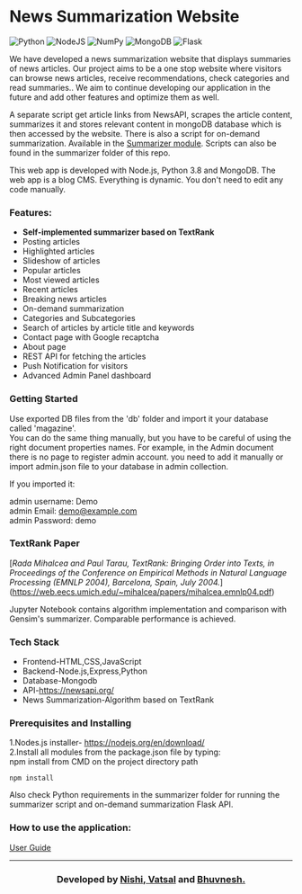 # News Summarization Website

<img alt="Python" src="https://img.shields.io/badge/python-%2314354C.svg?style=for-the-badge&logo=python&logoColor=white"/> <img alt="NodeJS" src="https://img.shields.io/badge/node.js-%2343853D.svg?style=for-the-badge&logo=node-dot-js&logoColor=white"/> <img alt="NumPy" src="https://img.shields.io/badge/numpy-%23013243.svg?style=for-the-badge&logo=numpy&logoColor=white" /> <img alt="MongoDB" src ="https://img.shields.io/badge/MongoDB-%234ea94b.svg?style=for-the-badge&logo=mongodb&logoColor=white"/> 
<img alt="Flask" src="https://img.shields.io/badge/flask-%23000.svg?style=for-the-badge&logo=flask&logoColor=white"/>



We have developed a news summarization website that displays summaries of news articles. Our project aims to be a one stop website where visitors can browse news articles, receive recommendations, check categories and read summaries.. We aim to continue developing our application in the future and add other features and optimize them as well. <br> 

A separate script get article links from NewsAPI, scrapes the article content, summarizes it and stores relevant content in mongoDB database which is then accessed by the website. There is also a script for on-demand summarization. Available in the [Summarizer module](https://github.com/bhuvnesh7/News-WebApp-Summarizer). Scripts can also be found in the summarizer folder of this repo. <br>

This web app is developed with Node.js, Python 3.8 and MongoDB.
The web app is a blog CMS. Everything is dynamic. You don't need to edit any code manually.

### Features:

* **Self-implemented summarizer based on TextRank**
* Posting articles  
* Highlighted articles  
* Slideshow of  articles  
* Popular articles  
* Most viewed articles  
* Recent articles  
* Breaking news articles  
* On-demand summarization
* Categories and Subcategories  
* Search of articles by article title and keywords
* Contact page with Google recaptcha  
* About page  
* REST API for fetching the articles  
* Push Notification for visitors  
* Advanced Admin Panel dashboard  

<!-- ## Project directory structure

```
|-- .gitignore  
|-- directoryList.md  
|-- index.js  
|-- package-lock.json  
|-- package.json  
|-- Procfile  
|-- models  
|---|-- about.js  
|---|-- admin.js  
|---|-- article.js  
|---|-- breaknews.js  
|---|-- category.js  
|---|-- contact.js  
|---|-- db.js  
|---|-- highlighted.js  
|---|-- index.js  
|---|-- info.js  
|---|-- newsletter-email.js  
|---|-- newsletter.js  
|---|-- popular.js  
|---|-- slideshow.js  
|---|-- subcategory.js  
|---|-- videos.js  
|---|-- webpush.js  
|-- public  
|---|-- publickey.txt  
|---|-- worker.js  
|---|-- css  
|---|   |-- admin.css  
|---|   |-- bootstrap.min.css  
|---|   |-- styles.css  
|---|-- icons  
|---|   |-- css  
|---|-- images  
|---|-- scripts  
|---|-- uploads  
|-- routes  
|---|-- about.js  
|---|-- api.js  
|---|-- article.js  
|---|-- category.js  
|---|-- home.js  
|---|-- index.js  
|---|-- newsletter.js  
|---|-- webpush.js  
|---|-- admin  
|-------|-- about.js  
|-------|-- account.js  
|-------|-- articles.js  
|-------|-- authenticate.js  
|-------|-- breaknews.js  
|-------|-- categories.js  
|-------|-- contacts.js  
|-------|-- highlight.js  
|-------|-- home.js  
|-------|-- index.js  
|-------|-- login.js  
|-------|-- newsletter-sub.js  
|-------|-- newsletter.js  
|-------|-- pagination.js  
|-------|-- passport-config.js  
|-------|-- popular.js  
|-------|-- setting.js  
|-------|-- slideshow.js  
|-------|-- subcategories.js  
|-------|-- videos.js  
|-- views  
----|-- 404.pug  
----|-- about.pug  
----|-- article.pug  
----|-- category.pug  
----|-- contact.pug  
----|-- footer.pug  
----|-- header.pug  
----|-- index.pug  
----|-- sidebar.pug  
----|-- admin  
--------|-- about.pug  
--------|-- account.pug  
--------|-- articles.pug  
--------|-- breaknews.pug  
--------|-- categories.pug  
--------|-- contact.pug  
--------|-- header.pug  
--------|-- highlight.pug  
--------|-- index.pug  
--------|-- login.pug  
--------|-- newsletter-sub.pug  
--------|-- newsletter.pug  
--------|-- popular.pug  
--------|-- setting.pug  
--------|-- sidebar.pug  
--------|-- slideshow.pug  
--------|-- subcategories.pug  
--------|-- videos.pug  
``` -->

### Getting Started

Use exported DB files from the 'db' folder and import it your database called 'magazine'.  
You can do the same thing manually, but you have to be careful of using the right document properties names.
For example, in the Admin document there is no page to register admin account. you need to add it manually or import admin.json file to your database in admin collection.



If you imported it:

admin username: Demo  
admin Email: demo@example.com  
admin Password: demo  


### TextRank Paper
[*Rada Mihalcea and Paul Tarau, TextRank: Bringing Order into Texts, in Proceedings of the Conference on Empirical Methods in Natural Language Processing (EMNLP 2004), Barcelona, Spain, July 2004.*] (https://web.eecs.umich.edu/~mihalcea/papers/mihalcea.emnlp04.pdf) <br>

Jupyter Notebook contains algorithm implementation and comparison with Gensim's summarizer. Comparable performance is achieved. 

### Tech Stack
* Frontend-HTML,CSS,JavaScript
* Backend-Node.js,Express,Python
* Database-Mongodb
* API-https://newsapi.org/
* News Summarization-Algorithm based on TextRank  

### Prerequisites and Installing

1.Nodes.js installer-
https://nodejs.org/en/download/  <br>
2.Install all modules from the package.json file by typing:  
npm install from CMD on the project directory path

```  
npm install
```  

Also check Python requirements in the summarizer folder for running the summarizer script and on-demand summarization Flask API.

### How to use the application:
[User Guide](https://docs.google.com/document/d/1ZeWh1GbxrI-MK58yBUUnjPnIoVxtL4sxsJUSp7aOWIc/edit?usp=sharing)


------------------------------------------

<h3 align="center"><b>Developed by <a href="https://github.com/nishigthb">Nishi</a>,<a href="https://github.com/vshah3376"> Vatsal</a> and <a href="https://github.com/bhuvnesh7">Bhuvnesh.</a></b></h1>

<!-- Change web push publicVapidKey, privateVapidKey and Email from index.js. Sample code:  

```  
const publicVapidKey = "<PublicKey>";  
const privateVapidKey  = "<PrivateKey>;  
webpush.setVapidDetails('mailto:<YourEmail>', publicVapidKey, privateVapidKey);
```   -->
<!-- #### deployment

Use mongoDB as a cloud. Example: MongoDB Atlas  
Use a cloud server. Example: Heroku  

Change the db url in /models/db.js to your own db url connection  

```  
await mongoose.connect('<mongodb://127.0.0.1:27017/magazine>', { useNewUrlParser: true, useUnifiedTopology: true });  
```  
Change all the session store url values to your DB url connection in all pages at directory /admin/*
```
router.use(session({
    secret: 'secret',
    resave: true,
    saveUninitialized: false,
    store: new MongoStore({
        url: 'mongodb://127.0.0.1:27017/magazine',
    })
}));
``` -->

<!-- Change Google recaptcha Secret key to your own at path /routes/home.js  

```
const secretKey = '<SecretKey>';
```
Change email verifier module API key to your own at path /routes/newsletter.js, Get the key [Here](https://emailverification.whoisxmlapi.com/)  

```
let verifier = new Verifier("<YourKey>");
``` -->
